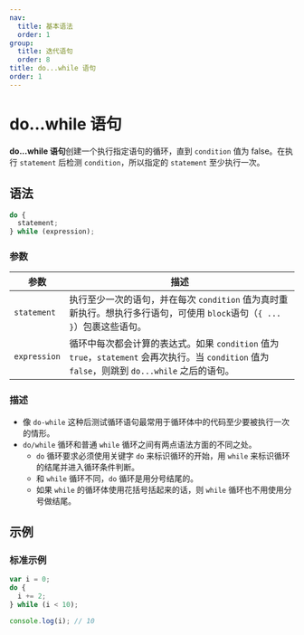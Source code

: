 ```yaml
---
nav:
  title: 基本语法
  order: 1
group:
  title: 迭代语句
  order: 8
title: do...while 语句
order: 1
---
```


# do...while 语句

**do...while 语句**创建一个执行指定语句的循环，直到 `condition` 值为 false。在执行 `statement` 后检测 `condition`，所以指定的 `statement` 至少执行一次。

## 语法

```javascript
do {
  statement;
} while (expression);
```

### 参数

| 参数         | 描述                                                                                                                                            |
| ------------ | ----------------------------------------------------------------------------------------------------------------------------------------------- |
| `statement`  | 执行至少一次的语句，并在每次 `condition` 值为真时重新执行。想执行多行语句，可使用 `block`语句（`{ ... }`）包裹这些语句。                        |
| `expression` | 循环中每次都会计算的表达式。如果 `condition` 值为 `true`，`statement` 会再次执行。当 `condition` 值为 `false`，则跳到 `do...while` 之后的语句。 |

### 描述

- 像 `do-while` 这种后测试循环语句最常用于循环体中的代码至少要被执行一次的情形。
- `do/while` 循环和普通 `while` 循环之间有两点语法方面的不同之处。
  - `do` 循环要求必须使用关键字 `do` 来标识循环的开始，用 `while` 来标识循环的结尾并进入循环条件判断。
  - 和 `while` 循环不同，`do` 循环是用分号结尾的。
  - 如果 `while` 的循环体使用花括号括起来的话，则 `while` 循环也不用使用分号做结尾。

## 示例

### 标准示例

```javascript
var i = 0;
do {
  i += 2;
} while (i < 10);

console.log(i); // 10
```
